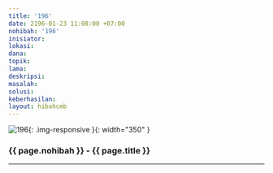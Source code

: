 ```yaml
---
title: '196'
date: 2196-01-23 11:08:00 +07:00
nohibah: '196'
inisiator: 
lokasi: 
dana: 
topik: 
lama: 
deskripsi: 
masalah: 
solusi: 
keberhasilan: 
layout: hibahcmb
---
```


![196](/static/img/hibahcmb/196.png){: .img-responsive }{: width="350" }

### {{ page.nohibah }} - {{ page.title }}

---

